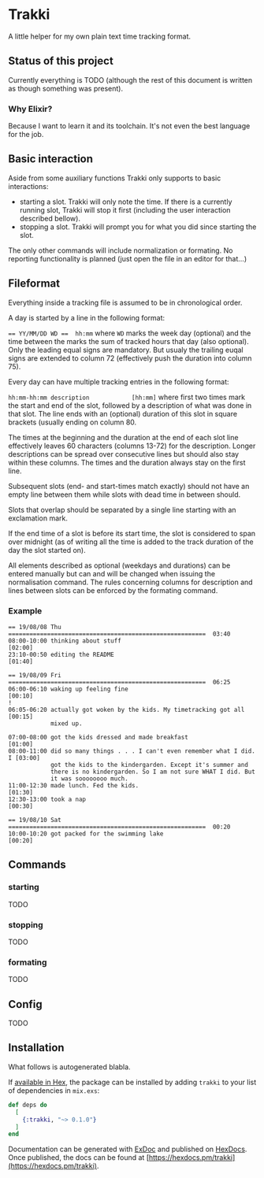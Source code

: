 # Trakki

A little helper for my own plain text time tracking format.

## Status of this project

Currently everything is TODO (although the rest of this document is written as though something was present).

### Why Elixir?

Because I want to learn it and its toolchain. It's not even the best language 
for the job.

## Basic interaction

Aside from some auxiliary functions Trakki only supports to basic interactions:

  * starting a slot. Trakki will only note the time. If there is a currently
    running slot, Trakki will stop it first (including the user interaction
    described bellow).
  * stopping a slot. Trakki will prompt you for what you did since starting the
    slot.

The only other commands will include normalization or formating. No reporting 
functionality is planned (just open the file in an editor for that...)

## Fileformat

Everything inside a tracking file is assumed to be in chronological order.

A day is started by a line in the following format:

`== YY/MM/DD WD ==  hh:mm` where `WD` marks the week day (optional) and the 
time between the marks the sum of tracked hours that day (also
optional). Only the leading equal signs are mandatory. But usualy the trailing euqal signs are extended to column 72 (effectively push the duration into column 75).

Every day can have multiple tracking entries in the following format:

`hh:mm-hh:mm description            [hh:mm]` where first two times mark the 
start and end of the slot, followed by a description of what was done in that slot. The line ends with an (optional) duration of this slot in square brackets (usually ending on column 80. 

The times at the beginning and the duration at the end of each slot line effectively leaves 60 characters (columns 13-72) for the description. Longer descriptions can be spread over consecutive lines but should also stay within these columns. The times and the duration always stay on the first line.

Subsequent slots (end- and start-times match exactly) should not have an empty line between them while slots with dead time in between should.

Slots that overlap should be separated by a single line starting with an 
exclamation mark.

If the end time of a slot is before its start time, the slot is considered to 
span over midnight (as of writing all the time is added to the track duration
of the day the slot started on).

All elements described as optional (weekdays and durations) can be entered
manually but can and will be changed when issuing the normalisation command.
The rules concerning columns for description and lines between slots can be enforced by the formating command.

### Example

```
== 19/08/08 Thu ========================================================  03:40
08:00-10:00 thinking about stuff                                         [02:00]
23:10-00:50 editing the README                                           [01:40]

== 19/08/09 Fri ========================================================  06:25
06:00-06:10 waking up feeling fine                                       [00:10]
!
06:05-06:20 actually got woken by the kids. My timetracking got all      [00:15]
            mixed up.

07:00-08:00 got the kids dressed and made breakfast                      [01:00]
08:00-11:00 did so many things . . . I can't even remember what I did. I [03:00]
            got the kids to the kindergarden. Except it's summer and 
            there is no kindergarden. So I am not sure WHAT I did. But
            it was soooooooo much.
11:00-12:30 made lunch. Fed the kids.                                    [01:30]
12:30-13:00 took a nap                                                   [00:30]

== 19/08/10 Sat ========================================================  00:20
10:00-10:20 got packed for the swimming lake                             [00:20]
```

## Commands

### starting

TODO

### stopping

TODO

### formating

TODO

## Config

TODO

## Installation

What follows is autogenerated blabla.

If [available in Hex](https://hex.pm/docs/publish), the package can be installed
by adding `trakki` to your list of dependencies in `mix.exs`:

```elixir
def deps do
  [
    {:trakki, "~> 0.1.0"}
  ]
end
```

Documentation can be generated with [ExDoc](https://github.com/elixir-lang/ex_doc)
and published on [HexDocs](https://hexdocs.pm). Once published, the docs can
be found at [https://hexdocs.pm/trakki](https://hexdocs.pm/trakki).

